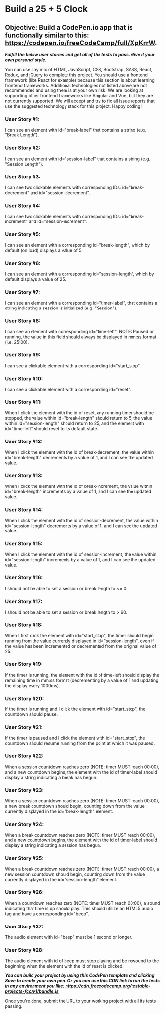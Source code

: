 # Build a 25 + 5 Clock
## Objective: Build a CodePen.io app that is functionally similar to this: https://codepen.io/freeCodeCamp/full/XpKrrW.

**_Fulfill the below user stories and get all of the tests to pass. Give it your own personal style._**

You can use any mix of HTML, JavaScript, CSS, Bootstrap, SASS, React, Redux, and jQuery to complete this project. You should use a frontend framework (like React for example) because this section is about learning frontend frameworks. Additional technologies not listed above are not recommended and using them is at your own risk. We are looking at supporting other frontend frameworks like Angular and Vue, but they are not currently supported. We will accept and try to fix all issue reports that use the suggested technology stack for this project. Happy coding!

### User Story #1: 
I can see an element with id="break-label" that contains a string (e.g. "Break Length").

### User Story #2: 
I can see an element with id="session-label" that contains a string (e.g. "Session Length").

### User Story #3: 
I can see two clickable elements with corresponding IDs: id="break-decrement" and id="session-decrement".

### User Story #4: 
I can see two clickable elements with corresponding IDs: id="break-increment" and id="session-increment".

### User Story #5: 
I can see an element with a corresponding id="break-length", which by default (on load) displays a value of 5.

### User Story #6: 
I can see an element with a corresponding id="session-length", which by default displays a value of 25.

### User Story #7: 
I can see an element with a corresponding id="timer-label", that contains a string indicating a session is initialized (e.g. "Session").

### User Story #8: 
I can see an element with corresponding id="time-left". NOTE: Paused or running, the value in this field should always be displayed in mm:ss format (i.e. 25:00).

### User Story #9: 
I can see a clickable element with a corresponding id="start_stop".

### User Story #10: 
I can see a clickable element with a corresponding id="reset".

### User Story #11: 
When I click the element with the id of reset, any running timer should be stopped, the value within id="break-length" should return to 5, the value within id="session-length" should return to 25, and the element with id="time-left" should reset to its default state.

### User Story #12: 
When I click the element with the id of break-decrement, the value within id="break-length" decrements by a value of 1, and I can see the updated value.

### User Story #13: 
When I click the element with the id of break-increment, the value within id="break-length" increments by a value of 1, and I can see the updated value.

### User Story #14:
When I click the element with the id of session-decrement, the value within id="session-length" decrements by a value of 1, and I can see the updated value.

### User Story #15: 
When I click the element with the id of session-increment, the value within id="session-length" increments by a value of 1, and I can see the updated value.

### User Story #16: 
I should not be able to set a session or break length to <= 0.

### User Story #17: 
I should not be able to set a session or break length to > 60.

### User Story #18: 
When I first click the element with id="start_stop", the timer should begin running from the value currently displayed in id="session-length", even if the value has been incremented or decremented from the original value of 25.

### User Story #19: 
If the timer is running, the element with the id of time-left should display the remaining time in mm:ss format (decrementing by a value of 1 and updating the display every 1000ms).

### User Story #20: 
If the timer is running and I click the element with id="start_stop", the countdown should pause.

### User Story #21: 
If the timer is paused and I click the element with id="start_stop", the countdown should resume running from the point at which it was paused.

### User Story #22: 
When a session countdown reaches zero (NOTE: timer MUST reach 00:00), and a new countdown begins, the element with the id of timer-label should display a string indicating a break has begun.

### User Story #23: 
When a session countdown reaches zero (NOTE: timer MUST reach 00:00), a new break countdown should begin, counting down from the value currently displayed in the id="break-length" element.

### User Story #24: 
When a break countdown reaches zero (NOTE: timer MUST reach 00:00), and a new countdown begins, the element with the id of timer-label should display a string indicating a session has begun.

### User Story #25: 
When a break countdown reaches zero (NOTE: timer MUST reach 00:00), a new session countdown should begin, counting down from the value currently displayed in the id="session-length" element.

### User Story #26: 
When a countdown reaches zero (NOTE: timer MUST reach 00:00), a sound indicating that time is up should play. This should utilize an HTML5 audio tag and have a corresponding id="beep".

### User Story #27: 
The audio element with id="beep" must be 1 second or longer.

### User Story #28: 
The audio element with id of beep must stop playing and be rewound to the beginning when the element with the id of reset is clicked.

**_You can build your project by using this CodePen template and clicking Save to create your own pen. Or you can use this CDN link to run the tests in any environment you like: https://cdn.freecodecamp.org/testable-projects-fcc/v1/bundle.js_**

Once you're done, submit the URL to your working project with all its tests passing.

